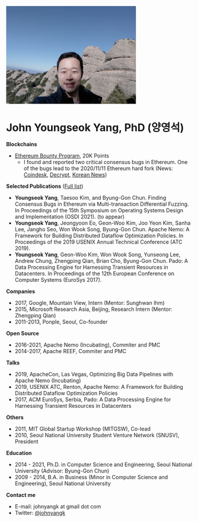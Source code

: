 <img src="/profile.jpg" width="350" />

# John Youngseok Yang, PhD (양영석)

**Blockchains**
- [Ethereum Bounty Program](https://bounty.ethereum.org), 20K Points 
  - I found and reported two critical consensus bugs in Ethereum. One of the bugs lead to the 2020/11/11 Ethereum hard fork (News: [Coindesk](https://www.coindesk.com/ethereums-hard-fork-disruption), [Decrypt](https://decrypt.co/47891/how-a-dormant-bug-briefly-split-the-ethereum-blockchain), [Korean News](https://news.v.daum.net/v/20210407103321396))

**Selected Publications** ([Full list](https://dblp.org/pid/163/1540.html))
- **Youngseok Yang**, Taesoo Kim, and Byung-Gon Chun. Finding Consensus Bugs in Ethereum via Multi-transaction Differential Fuzzing. In Proceedings of the 15th Symposium on Operating Systems Design and Implementation (OSDI 2021). (to appear)
- **Youngseok Yang**, Jeongyoon Eo, Geon-Woo Kim, Joo Yeon Kim, Sanha Lee, Jangho Seo, Won Wook Song, Byung-Gon Chun. Apache Nemo: A Framework for Building Distributed Dataflow Optimization Policies. In Proceedings of the 2019 USENIX Annual Technical Conference (ATC 2019).
- **Youngseok Yang**, Geon-Woo Kim, Won Wook Song, Yunseong Lee, Andrew Chung, Zhengping Qian, Brian Cho, Byung-Gon Chun. Pado: A Data Processing Engine for Harnessing Transient Resources in Datacenters. In Proceedings of the 12th European Conference on Computer Systems (EuroSys 2017).

**Companies**
- 2017, Google, Mountain View, Intern (Mentor: Sunghwan Ihm)
- 2015, Microsoft Research Asia, Beijing, Research Intern (Mentor: Zhengping Qian)
- 2011-2013, Ponple, Seoul, Co-founder

**Open Source**
- 2016-2021, Apache Nemo (Incubating), Commiter and PMC
- 2014-2017, Apache REEF, Commiter and PMC

**Talks**
- 2019, ApacheCon, Las Vegas, Optimizing Big Data Pipelines with Apache Nemo (Incubating)
- 2019, USENIX ATC, Renton, Apache Nemo: A Framework for Building Distributed Dataflow Optimization Policies
- 2017, ACM EuroSys, Serbia, Pado: A Data Processing Engine for Harnessing Transient Resources in Datacenters

**Others**
- 2011, MIT Global Startup Workshop (MITGSW), Co-lead
- 2010, Seoul National University Student Venture Network (SNUSV), President

**Education**
- 2014 - 2021, Ph.D. in Computer Science and Engineering, Seoul National University (Advisor: Byung-Gon Chun)
- 2009 - 2014, B.A. in Business (Minor in Computer Science and Engineering), Seoul National University

**Contact me**
- E-mail: johnyangk at gmail dot com
- Twitter: [@johnyangk](https://twitter.com/johnyangk)

